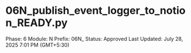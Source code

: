 # 06N_publish_event_logger_to_notion_READY.py

Phase: 6
Module: N
Prefix: 06N_
Status: Approved
Last Updated: July 28, 2025 7:01 PM (GMT+5:30)
